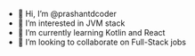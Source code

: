 - 👋 Hi, I’m @prashantdcoder
- 👀 I’m interested in JVM stack
- 🌱 I’m currently learning Kotlin and React
- 💞️ I’m looking to collaborate on Full-Stack jobs

<!---
prashantdcoder/prashantdcoder is a ✨ special ✨ repository because its `README.md` (this file) appears on your GitHub profile.
You can click the Preview link to take a look at your changes.
--->

